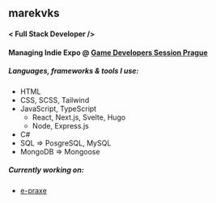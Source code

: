 ## marekvks
#### < Full Stack Developer />
#### Managing Indie Expo @ [Game Developers Session Prague](https://gdsession.com/)

##### Languages, frameworks & tools I use:
- HTML
- CSS, SCSS, Tailwind
- JavaScript, TypeScript
  - React, Next.js, Svelte, Hugo
  - Node, Express.js
- C#
- SQL => PosgreSQL, MySQL
- MongoDB => Mongoose

##### Currently working on:
- [e-praxe](https://epraxe.codeventions.me/)
